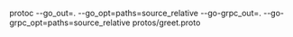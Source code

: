  protoc --go_out=. --go_opt=paths=source_relative --go-grpc_out=. --go-grpc_opt=paths=source_relative protos/greet.proto